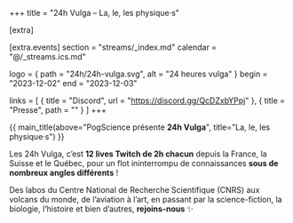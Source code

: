 +++
title = "24h Vulga – La, le, les physique·s"

[extra]

[extra.events]
section = "streams/_index.md"
calendar = "@/_streams.ics.md"

logo = { path = "24h/24h-vulga.svg", alt = "24 heures vulga" }
begin = "2023-12-02"
end = "2023-12-03"

links = [
    { title = "Discord", url = "https://discord.gg/QcDZxbYPpj" },
    { title = "Presse", path = "" }
]
+++

{{ main_title(above="PogScience présente <strong>24h Vulga</strong>", title="La, le, les physique·s") }}

Les 24h Vulga, c’est **12 lives Twitch de 2h chacun** depuis la France, la Suisse et le Québec, pour un flot
ininterrompu de connaissances **sous de nombreux angles différents** !

Des labos du Centre National de Recherche Scientifique (CNRS) aux volcans du monde, de l’aviation à l’art, en
passant par la science-fiction, la biologie, l’histoire et bien d’autres, **rejoins-nous** ✨
